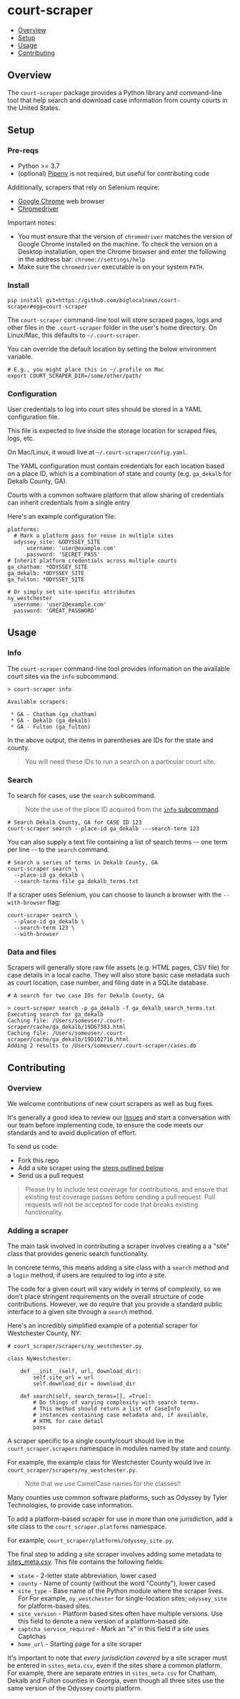 # court-scraper

- [Overview](#overview)
- [Setup](#setup)
- [Usage](#usage)
- [Contributing](#contributing)

## Overview

The `court-scraper` package provides a Python library and command-line
tool that help search and download case information from county courts
in the United States.

## Setup

### Pre-reqs

* Python >= 3.7
* (optional) [Pipenv](https://pipenv.pypa.io/en/latest/) is not required, but useful for contributing code

Additionally, scrapers that rely on Selenium require:

* [Google Chrome](https://www.google.com/chrome/) web browser
* [Chromedriver](https://sites.google.com/a/chromium.org/chromedriver/downloads)

Important notes:

- You must ensure that the version of `chromedriver` matches the version of Google Chrome installed on the machine. To check the version on a Desktop installation, open the Chrome browser and enter the following in the address bar: `chrome://settings/help`
- Make sure the `chromedriver` executable is on your system `PATH`.

### Install

```
pip install git+https://github.com/biglocalnews/court-scraper#egg=court-scraper
```

The `court-scraper` command-line tool will store scraped pages,
logs and other files in the `.court-scraper` folder in the
user's home directory. On Linux/Mac, this defaults to `~/.court-scraper`.

You can override the default location by setting the below environment
variable.

```
# E.g., you might place this in ~/.profile on Mac
export COURT_SCRAPER_DIR=/some/other/path/
```

### Configuration

User credentials to log into court sites should
be stored in a YAML configuration file.

This file is expected to live inside the storage
location for scraped files, logs, etc.

On Mac/Linux, it woudl live at `~/.court-scraper/config.yaml`.

The YAML configuration must contain credentials for each
location based on a place ID, which is a combination
of state and county (e.g. `ga_dekalb` for Dekalb County, GA).

Courts with a common software platform that allow sharing
of credentials can inherit credentials from a single entry

Here's an example configuration file:

```
platforms:
  # Mark a platform pass for reuse in multiple sites
  odyssey_site: &ODYSSEY_SITE
      username: 'user@example.com'
      password: 'SECRET_PASS'
# Inherit platform credentials across multiple courts
ga_chatham: *ODYSSEY_SITE
ga_dekalb: *ODYSSEY_SITE
ga_fulton: *ODYSSEY_SITE

# Or simply set site-specific attributes
ny_westchester
  username: 'user2@example.com'
  password: 'GREAT_PASSWORD'
```

## Usage

### Info

The `court-scraper` command-line tool provides information
on the available court sites via the `info` subcommand.

```
> court-scraper info

Available scrapers:

 * GA - Chatham (ga_chatham)
 * GA - Dekalb (ga_dekalb)
 * GA - Fulton (ga_fulton)
```

In the above output, the items in parentheses are
IDs for the state and county.

> You will need these IDs to run a search on a particular court site.

### Search

To search for cases, use the `search` subcommand.

> Note the use of the place ID acquired from the [`info` subcommand](#info).

```
# Search Dekalb County, GA for CASE ID 123
court-scraper search --place-id ga_dekalb ---search-term 123

```

You can also supply a text file containing a list of search terms
-- one term per line -- to the `search` command.

```
# Search a series of terms in Dekalb County, GA
court-scraper search \
  --place-id ga_dekalb \
  --search-terms-file ga_dekalb_terms.txt
```

If a scraper uses Selenium, you can choose to launch a browser with the
`--with-browser` flag:

```
court-scraper search \
  --place-id ga_dekalb \
  --search-term 123 \
  --with-browser
```

### Data and files

Scrapers will generally store raw file assets (e.g. HTML pages, CSV file) for
case details in a local cache. They will also store basic case metadata such
as court location, case number, and filing date in a SQLite database.

```
# A search for two case IDs for Dekalb County, GA

> court-scraper search -p ga_dekalb -f ga_dekalb_search_terms.txt
Executing search for ga_dekalb
Caching file: /Users/someuser/.court-scraper/cache/ga_dekalb/19D67383.html
Caching file: /Users/someuser/.court-scraper/cache/ga_dekalb/19D102716.html
Adding 2 results to /Users/someuser/.court-scraper/cases.db
```

## Contributing

### Overview

We welcome contributions of new court scrapers as well as bug fixes.

It's generally a good idea to review our [Issues][] and start a conversation
with our team before implementing code, to ensure the code meets our standards
and to avoid duplication of effort.

[Issues]: https://github.com/biglocalnews/court-scraper/issues

To send us code:

* Fork this repo
* Add a site scraper using the [steps outlined below](#adding-a-scraper)
* Send us a pull request

> Please try to include test coverage for contributions, and
> ensure that existing test coverage passes before sending a pull
> request. Pull requests will not be accepted for code that breaks
> existing functionality.

### Adding a scraper

The main task involved in contributing a scraper involves creating a
a "site" class that provides generic search functionality.

In concrete terms, this means adding a site class with a `search`
method and a `login` method, if users are required to log into a site.

The code for a given court will vary widely in terms of complexity, so
we don't place stringent requirements on the overall structure of code
contributions. However, we do require that you provide a standard public
interface to a given site through a `search` method.

Here's an incredibly simplified example of a potential scraper for
Westchester County, NY:

```
# court_scraper/scrapers/ny_westchester.py

class NyWestchester:

    def __init__(self, url, download_dir):
        self.site_url = url
        self.download_dir = download_dir

    def search(self, search_terms=[], =True):
        # Do things of varying complexity with search terms.
        # This method should return a list of CaseInfo
        # instances containing case metadata and, if available,
        # HTML for case detail
        pass
```

A scraper specific to a single county/court should live in
the `court_scraper.scrapers` namespace in modules named by state and county.

For example, the example class for Westchester County would live in
 `court_scraper/scrapers/ny_westchester.py`.

> Note that we use CamelCase names for the classes!!

Many counties use common software platforms, such as Odyssey by
Tyler Technologies, to provide case information.

To add a platform-based scraper for use in more than one jurisdiction,
add a site class to the `court_scraper.platforms` namespace.

For example, `court_scraper/platforms/odyssey_site.py`.

The final step to adding a site scraper involves adding some
metadata to [sites_meta.csv][]. This file contains
the following fields:

[sites_meta.csv]: https://github.com/biglocalnews/court-scraper/blob/master/court_scraper/data/sites_meta.csv

* `state` - 2-letter state abbreviation, lower cased
* `county` - Name of county (without the word "County"), lower cased
* `site_type` - Base name of the Python module where the scraper lives.
   For For example, `ny_westchester` for single-location sites; `odyssey_site` for platform-based sites.
* `site_version` - Platform based sites often have multiple versions.
  Use this field to denote a new version of a platform-based site.
* `captcha_service_required` - Mark an "x" in this field if a site uses
  Captchas
* `home_url` - Starting page for a site scraper

It's important to note that *every jurisdiction covered* by a site scraper
must be entered in `sites_meta.csv`, even if the sites share a common
platform. For example, there are separate entries in `sites_meta.csv`
for Chatham, Dekalb and Fulton counties in Georgia, even though all
three sites use the same version of the Odyssey courts platform.
